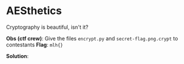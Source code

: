 # AESthetics

Cryptography is beautiful, isn't it?


**Obs (ctf crew)**: Give the files `encrypt.py` and `secret-flag.png.crypt` to contestants
**Flag**: `mlh{}`

**Solution**:

